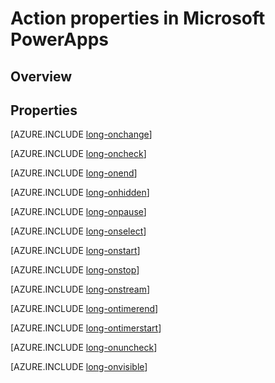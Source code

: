 <properties
    pageTitle="Action properties | Microsoft PowerApps"
    description="Reference material for properties such as OnSelect, OnChange, and OnVisible"
    services=""
    suite="powerapps"
    documentationCenter="na"
    authors="aftowen"
    manager="erikre"
    editor=""
    tags=""/>

<tags
   ms.service="powerapps"
   ms.devlang="na"
   ms.topic="article"
   ms.tgt_pltfrm="na"
   ms.workload="na"
   ms.date="02/29/2016"
   ms.author="anneta"/>

# Action properties in Microsoft PowerApps #

## Overview ##

## Properties ##

[AZURE.INCLUDE [long-onchange](../../includes/long-onchange.md)]

[AZURE.INCLUDE [long-oncheck](../../includes/long-oncheck.md)]

[AZURE.INCLUDE [long-onend](../../includes/long-onend.md)]

[AZURE.INCLUDE [long-onhidden](../../includes/long-onhidden.md)]

[AZURE.INCLUDE [long-onpause](../../includes/long-onpause.md)]

[AZURE.INCLUDE [long-onselect](../../includes/long-onselect.md)]

[AZURE.INCLUDE [long-onstart](../../includes/long-onstart.md)]

[AZURE.INCLUDE [long-onstop](../../includes/long-onstop.md)]

[AZURE.INCLUDE [long-onstream](../../includes/long-onstream.md)]

[AZURE.INCLUDE [long-ontimerend](../../includes/long-ontimerend.md)]

[AZURE.INCLUDE [long-ontimerstart](../../includes/long-ontimerstart.md)]

[AZURE.INCLUDE [long-onuncheck](../../includes/long-onuncheck.md)]

[AZURE.INCLUDE [long-onvisible](../../includes/long-onvisible.md)]

